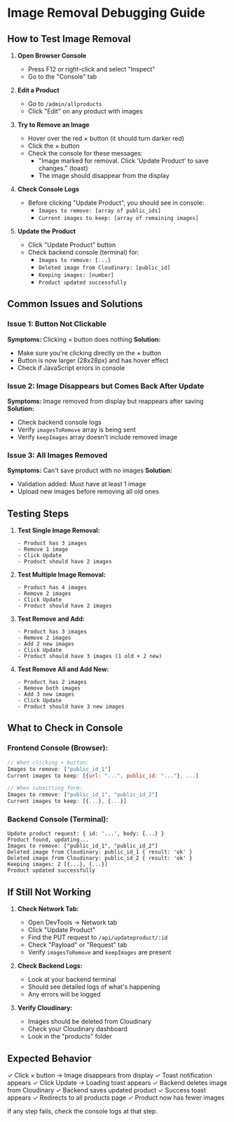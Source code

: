 # Image Removal Debugging Guide

## How to Test Image Removal

1. **Open Browser Console**
   - Press F12 or right-click and select "Inspect"
   - Go to the "Console" tab

2. **Edit a Product**
   - Go to `/admin/allproducts`
   - Click "Edit" on any product with images

3. **Try to Remove an Image**
   - Hover over the red × button (it should turn darker red)
   - Click the × button
   - Check the console for these messages:
     - "Image marked for removal. Click 'Update Product' to save changes." (toast)
     - The image should disappear from the display

4. **Check Console Logs**
   - Before clicking "Update Product", you should see in console:
     - `Images to remove: [array of public_ids]`
     - `Current images to keep: [array of remaining images]`

5. **Update the Product**
   - Click "Update Product" button
   - Check backend console (terminal) for:
     - `Images to remove: [...]`
     - `Deleted image from Cloudinary: [public_id]`
     - `Keeping images: [number]`
     - `Product updated successfully`

## Common Issues and Solutions

### Issue 1: Button Not Clickable
**Symptoms:** Clicking × button does nothing
**Solution:** 
- Make sure you're clicking directly on the × button
- Button is now larger (28x28px) and has hover effect
- Check if JavaScript errors in console

### Issue 2: Image Disappears but Comes Back After Update
**Symptoms:** Image removed from display but reappears after saving
**Solution:**
- Check backend console logs
- Verify `imagesToRemove` array is being sent
- Verify `keepImages` array doesn't include removed image

### Issue 3: All Images Removed
**Symptoms:** Can't save product with no images
**Solution:**
- Validation added: Must have at least 1 image
- Upload new images before removing all old ones

## Testing Steps

1. **Test Single Image Removal:**
   ```
   - Product has 3 images
   - Remove 1 image
   - Click Update
   - Product should have 2 images
   ```

2. **Test Multiple Image Removal:**
   ```
   - Product has 4 images
   - Remove 2 images
   - Click Update
   - Product should have 2 images
   ```

3. **Test Remove and Add:**
   ```
   - Product has 3 images
   - Remove 2 images
   - Add 2 new images
   - Click Update
   - Product should have 3 images (1 old + 2 new)
   ```

4. **Test Remove All and Add New:**
   ```
   - Product has 2 images
   - Remove both images
   - Add 3 new images
   - Click Update
   - Product should have 3 new images
   ```

## What to Check in Console

### Frontend Console (Browser):
```javascript
// When clicking × button:
Images to remove: ["public_id_1"]
Current images to keep: [{url: "...", public_id: "..."}, ...]

// When submitting form:
Images to remove: ["public_id_1", "public_id_2"]
Current images to keep: [{...}, {...}]
```

### Backend Console (Terminal):
```
Update product request: { id: '...', body: {...} }
Product found, updating...
Images to remove: ["public_id_1", "public_id_2"]
Deleted image from Cloudinary: public_id_1 { result: 'ok' }
Deleted image from Cloudinary: public_id_2 { result: 'ok' }
Keeping images: 2 [{...}, {...}]
Product updated successfully
```

## If Still Not Working

1. **Check Network Tab:**
   - Open DevTools → Network tab
   - Click "Update Product"
   - Find the PUT request to `/api/updateproduct/:id`
   - Check "Payload" or "Request" tab
   - Verify `imagesToRemove` and `keepImages` are present

2. **Check Backend Logs:**
   - Look at your backend terminal
   - Should see detailed logs of what's happening
   - Any errors will be logged

3. **Verify Cloudinary:**
   - Images should be deleted from Cloudinary
   - Check your Cloudinary dashboard
   - Look in the "products" folder

## Expected Behavior

✓ Click × button → Image disappears from display
✓ Toast notification appears
✓ Click Update → Loading toast appears
✓ Backend deletes image from Cloudinary
✓ Backend saves updated product
✓ Success toast appears
✓ Redirects to all products page
✓ Product now has fewer images

If any step fails, check the console logs at that step.
